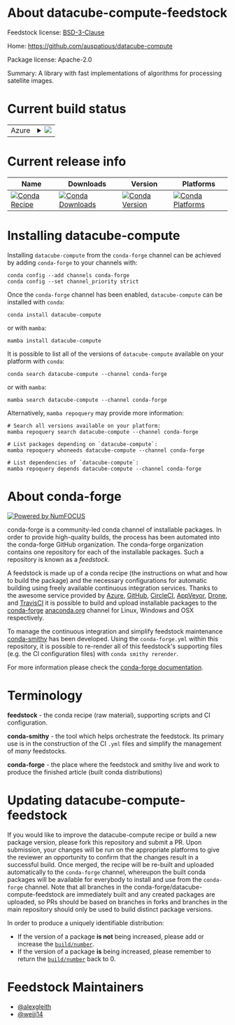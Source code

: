About datacube-compute-feedstock
================================

Feedstock license: [BSD-3-Clause](https://github.com/conda-forge/datacube-compute-feedstock/blob/main/LICENSE.txt)

Home: https://github.com/auspatious/datacube-compute

Package license: Apache-2.0

Summary: A library with fast implementations of algorithms for processing satellite images.

Current build status
====================


<table>
    
  <tr>
    <td>Azure</td>
    <td>
      <details>
        <summary>
          <a href="https://dev.azure.com/conda-forge/feedstock-builds/_build/latest?definitionId=24014&branchName=main">
            <img src="https://dev.azure.com/conda-forge/feedstock-builds/_apis/build/status/datacube-compute-feedstock?branchName=main">
          </a>
        </summary>
        <table>
          <thead><tr><th>Variant</th><th>Status</th></tr></thead>
          <tbody><tr>
              <td>linux_64_python3.10.____cpython</td>
              <td>
                <a href="https://dev.azure.com/conda-forge/feedstock-builds/_build/latest?definitionId=24014&branchName=main">
                  <img src="https://dev.azure.com/conda-forge/feedstock-builds/_apis/build/status/datacube-compute-feedstock?branchName=main&jobName=linux&configuration=linux%20linux_64_python3.10.____cpython" alt="variant">
                </a>
              </td>
            </tr><tr>
              <td>linux_64_python3.11.____cpython</td>
              <td>
                <a href="https://dev.azure.com/conda-forge/feedstock-builds/_build/latest?definitionId=24014&branchName=main">
                  <img src="https://dev.azure.com/conda-forge/feedstock-builds/_apis/build/status/datacube-compute-feedstock?branchName=main&jobName=linux&configuration=linux%20linux_64_python3.11.____cpython" alt="variant">
                </a>
              </td>
            </tr><tr>
              <td>linux_64_python3.12.____cpython</td>
              <td>
                <a href="https://dev.azure.com/conda-forge/feedstock-builds/_build/latest?definitionId=24014&branchName=main">
                  <img src="https://dev.azure.com/conda-forge/feedstock-builds/_apis/build/status/datacube-compute-feedstock?branchName=main&jobName=linux&configuration=linux%20linux_64_python3.12.____cpython" alt="variant">
                </a>
              </td>
            </tr><tr>
              <td>linux_64_python3.9.____cpython</td>
              <td>
                <a href="https://dev.azure.com/conda-forge/feedstock-builds/_build/latest?definitionId=24014&branchName=main">
                  <img src="https://dev.azure.com/conda-forge/feedstock-builds/_apis/build/status/datacube-compute-feedstock?branchName=main&jobName=linux&configuration=linux%20linux_64_python3.9.____cpython" alt="variant">
                </a>
              </td>
            </tr><tr>
              <td>osx_64_python3.10.____cpython</td>
              <td>
                <a href="https://dev.azure.com/conda-forge/feedstock-builds/_build/latest?definitionId=24014&branchName=main">
                  <img src="https://dev.azure.com/conda-forge/feedstock-builds/_apis/build/status/datacube-compute-feedstock?branchName=main&jobName=osx&configuration=osx%20osx_64_python3.10.____cpython" alt="variant">
                </a>
              </td>
            </tr><tr>
              <td>osx_64_python3.11.____cpython</td>
              <td>
                <a href="https://dev.azure.com/conda-forge/feedstock-builds/_build/latest?definitionId=24014&branchName=main">
                  <img src="https://dev.azure.com/conda-forge/feedstock-builds/_apis/build/status/datacube-compute-feedstock?branchName=main&jobName=osx&configuration=osx%20osx_64_python3.11.____cpython" alt="variant">
                </a>
              </td>
            </tr><tr>
              <td>osx_64_python3.12.____cpython</td>
              <td>
                <a href="https://dev.azure.com/conda-forge/feedstock-builds/_build/latest?definitionId=24014&branchName=main">
                  <img src="https://dev.azure.com/conda-forge/feedstock-builds/_apis/build/status/datacube-compute-feedstock?branchName=main&jobName=osx&configuration=osx%20osx_64_python3.12.____cpython" alt="variant">
                </a>
              </td>
            </tr><tr>
              <td>osx_64_python3.9.____cpython</td>
              <td>
                <a href="https://dev.azure.com/conda-forge/feedstock-builds/_build/latest?definitionId=24014&branchName=main">
                  <img src="https://dev.azure.com/conda-forge/feedstock-builds/_apis/build/status/datacube-compute-feedstock?branchName=main&jobName=osx&configuration=osx%20osx_64_python3.9.____cpython" alt="variant">
                </a>
              </td>
            </tr><tr>
              <td>win_64_python3.10.____cpython</td>
              <td>
                <a href="https://dev.azure.com/conda-forge/feedstock-builds/_build/latest?definitionId=24014&branchName=main">
                  <img src="https://dev.azure.com/conda-forge/feedstock-builds/_apis/build/status/datacube-compute-feedstock?branchName=main&jobName=win&configuration=win%20win_64_python3.10.____cpython" alt="variant">
                </a>
              </td>
            </tr><tr>
              <td>win_64_python3.11.____cpython</td>
              <td>
                <a href="https://dev.azure.com/conda-forge/feedstock-builds/_build/latest?definitionId=24014&branchName=main">
                  <img src="https://dev.azure.com/conda-forge/feedstock-builds/_apis/build/status/datacube-compute-feedstock?branchName=main&jobName=win&configuration=win%20win_64_python3.11.____cpython" alt="variant">
                </a>
              </td>
            </tr><tr>
              <td>win_64_python3.12.____cpython</td>
              <td>
                <a href="https://dev.azure.com/conda-forge/feedstock-builds/_build/latest?definitionId=24014&branchName=main">
                  <img src="https://dev.azure.com/conda-forge/feedstock-builds/_apis/build/status/datacube-compute-feedstock?branchName=main&jobName=win&configuration=win%20win_64_python3.12.____cpython" alt="variant">
                </a>
              </td>
            </tr><tr>
              <td>win_64_python3.9.____cpython</td>
              <td>
                <a href="https://dev.azure.com/conda-forge/feedstock-builds/_build/latest?definitionId=24014&branchName=main">
                  <img src="https://dev.azure.com/conda-forge/feedstock-builds/_apis/build/status/datacube-compute-feedstock?branchName=main&jobName=win&configuration=win%20win_64_python3.9.____cpython" alt="variant">
                </a>
              </td>
            </tr>
          </tbody>
        </table>
      </details>
    </td>
  </tr>
</table>

Current release info
====================

| Name | Downloads | Version | Platforms |
| --- | --- | --- | --- |
| [![Conda Recipe](https://img.shields.io/badge/recipe-datacube--compute-green.svg)](https://anaconda.org/conda-forge/datacube-compute) | [![Conda Downloads](https://img.shields.io/conda/dn/conda-forge/datacube-compute.svg)](https://anaconda.org/conda-forge/datacube-compute) | [![Conda Version](https://img.shields.io/conda/vn/conda-forge/datacube-compute.svg)](https://anaconda.org/conda-forge/datacube-compute) | [![Conda Platforms](https://img.shields.io/conda/pn/conda-forge/datacube-compute.svg)](https://anaconda.org/conda-forge/datacube-compute) |

Installing datacube-compute
===========================

Installing `datacube-compute` from the `conda-forge` channel can be achieved by adding `conda-forge` to your channels with:

```
conda config --add channels conda-forge
conda config --set channel_priority strict
```

Once the `conda-forge` channel has been enabled, `datacube-compute` can be installed with `conda`:

```
conda install datacube-compute
```

or with `mamba`:

```
mamba install datacube-compute
```

It is possible to list all of the versions of `datacube-compute` available on your platform with `conda`:

```
conda search datacube-compute --channel conda-forge
```

or with `mamba`:

```
mamba search datacube-compute --channel conda-forge
```

Alternatively, `mamba repoquery` may provide more information:

```
# Search all versions available on your platform:
mamba repoquery search datacube-compute --channel conda-forge

# List packages depending on `datacube-compute`:
mamba repoquery whoneeds datacube-compute --channel conda-forge

# List dependencies of `datacube-compute`:
mamba repoquery depends datacube-compute --channel conda-forge
```


About conda-forge
=================

[![Powered by
NumFOCUS](https://img.shields.io/badge/powered%20by-NumFOCUS-orange.svg?style=flat&colorA=E1523D&colorB=007D8A)](https://numfocus.org)

conda-forge is a community-led conda channel of installable packages.
In order to provide high-quality builds, the process has been automated into the
conda-forge GitHub organization. The conda-forge organization contains one repository
for each of the installable packages. Such a repository is known as a *feedstock*.

A feedstock is made up of a conda recipe (the instructions on what and how to build
the package) and the necessary configurations for automatic building using freely
available continuous integration services. Thanks to the awesome service provided by
[Azure](https://azure.microsoft.com/en-us/services/devops/), [GitHub](https://github.com/),
[CircleCI](https://circleci.com/), [AppVeyor](https://www.appveyor.com/),
[Drone](https://cloud.drone.io/welcome), and [TravisCI](https://travis-ci.com/)
it is possible to build and upload installable packages to the
[conda-forge](https://anaconda.org/conda-forge) [anaconda.org](https://anaconda.org/)
channel for Linux, Windows and OSX respectively.

To manage the continuous integration and simplify feedstock maintenance
[conda-smithy](https://github.com/conda-forge/conda-smithy) has been developed.
Using the ``conda-forge.yml`` within this repository, it is possible to re-render all of
this feedstock's supporting files (e.g. the CI configuration files) with ``conda smithy rerender``.

For more information please check the [conda-forge documentation](https://conda-forge.org/docs/).

Terminology
===========

**feedstock** - the conda recipe (raw material), supporting scripts and CI configuration.

**conda-smithy** - the tool which helps orchestrate the feedstock.
                   Its primary use is in the construction of the CI ``.yml`` files
                   and simplify the management of *many* feedstocks.

**conda-forge** - the place where the feedstock and smithy live and work to
                  produce the finished article (built conda distributions)


Updating datacube-compute-feedstock
===================================

If you would like to improve the datacube-compute recipe or build a new
package version, please fork this repository and submit a PR. Upon submission,
your changes will be run on the appropriate platforms to give the reviewer an
opportunity to confirm that the changes result in a successful build. Once
merged, the recipe will be re-built and uploaded automatically to the
`conda-forge` channel, whereupon the built conda packages will be available for
everybody to install and use from the `conda-forge` channel.
Note that all branches in the conda-forge/datacube-compute-feedstock are
immediately built and any created packages are uploaded, so PRs should be based
on branches in forks and branches in the main repository should only be used to
build distinct package versions.

In order to produce a uniquely identifiable distribution:
 * If the version of a package **is not** being increased, please add or increase
   the [``build/number``](https://docs.conda.io/projects/conda-build/en/latest/resources/define-metadata.html#build-number-and-string).
 * If the version of a package **is** being increased, please remember to return
   the [``build/number``](https://docs.conda.io/projects/conda-build/en/latest/resources/define-metadata.html#build-number-and-string)
   back to 0.

Feedstock Maintainers
=====================

* [@alexgleith](https://github.com/alexgleith/)
* [@weiji14](https://github.com/weiji14/)

